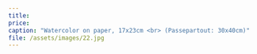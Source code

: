 ```yaml
---
title: 
price:
caption: "Watercolor on paper, 17x23cm <br> (Passepartout: 30x40cm)" 
file: /assets/images/22.jpg
---
```

